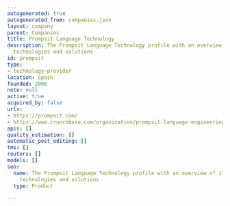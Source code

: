 ```yaml
---
autogenerated: true
autogenerated_from: companies.json
layout: company
parent: Companies
title: Prompsit Language Technology
description: The Prompsit Language Technology profile with an overview of its translation
  technologies and solutions
id: prompsit
type:
- technology-provider
location: Spain
founded: 2006
note: null
active: true
acquired_by: false
urls:
- https://prompsit.com/
- https://www.crunchbase.com/organization/prompsit-language-engineering
apis: []
quality_estimation: []
automatic_post_editing: []
tms: []
routers: []
models: []
seo:
  name: The Prompsit Language Technology profile with an overview of its translation
    technologies and solutions
  type: Product

---
```


